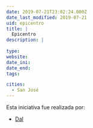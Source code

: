 ```yaml
---
date: 2019-07-21T23:02:24.000Z
date_last_modified: 2019-07-21
uid: epicentro
title: |
  Epicentro
description: |
  
type: 
website: 
date_ini: 
date_end: 
tags:

cities: 
  - San José
---
```


Esta iniciativa fue realizada por:

- [Dal](/organizaciones/dal)
